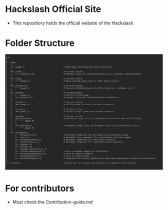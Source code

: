 # Hackslash Official Site

- This repositiory holds the official website of the Hackslash.

# Folder Structure
![Folder Structure](/public/folder_structure.png)

# For contributors
- Must check the Contribution-guide.md
